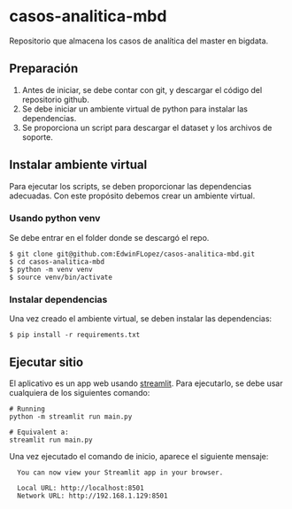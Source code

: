 # casos-analitica-mbd
Repositorio que almacena los casos de analítica del master en bigdata.

## Preparación

1. Antes de iniciar, se debe contar con git, y descargar el código del repositorio github.
2. Se debe iniciar un ambiente virtual de python para instalar las dependencias.
3. Se proporciona un script para descargar el dataset y los archivos de soporte.

## Instalar ambiente virtual

Para ejecutar los scripts, se deben proporcionar las dependencias adecuadas.
Con este propósito debemos crear un ambiente virtual.

### Usando python venv

Se debe entrar en el folder donde se descargó el repo.

```shell
$ git clone git@github.com:EdwinFLopez/casos-analitica-mbd.git
$ cd casos-analitica-mbd
$ python -m venv venv
$ source venv/bin/activate
```

### Instalar dependencias

Una vez creado el ambiente virtual, se deben instalar las dependencias:

```shell
$ pip install -r requirements.txt
```

## Ejecutar sitio

El aplicativo es un app web usando [streamlit](https://streamlit.io).
Para ejecutarlo, se debe usar cualquiera de los siguientes comando:

```shell
# Running
python -m streamlit run main.py

# Equivalent a:
streamlit run main.py
```

Una vez ejecutado el comando de inicio, aparece el siguiente mensaje:
```shell
  You can now view your Streamlit app in your browser.

  Local URL: http://localhost:8501
  Network URL: http://192.168.1.129:8501
```
